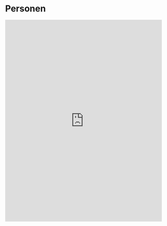 <!--
author: Dennis Ried
email: dennis.ried@musikwiss.uni-halle.de
version: 1.0.0
language: de
narrator: Deutsch Female
comment: Übersicht der Personen
import: https://raw.githubusercontent.com/LiaTemplates/citations/main/README.md
import: https://gitlab.informatik.uni-halle.de/muwi/vl-mugesch-i/-/raw/main/config.md?ref_type=heads
import: ../config.md
-->

# Personen

<iframe src='https://cdn.knightlab.com/libs/timeline3/latest/embed/index.html?source=v2%3A2PACX-1vTwO19Yce1qNLz2SbNyJs0eJ3RcqHdnjjuODJ2pv0VugJLgbJ2lP07T7H1EZhZ-rdqU6LuFoOTCWGZ6&font=Default&lang=en&initial_zoom=2&width=100%25&height=650' width='100%' height='650' webkitallowfullscreen mozallowfullscreen allowfullscreen frameborder='0'></iframe>